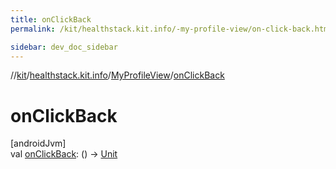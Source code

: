 ```yaml
---
title: onClickBack
permalink: /kit/healthstack.kit.info/-my-profile-view/on-click-back.html

sidebar: dev_doc_sidebar
---
```

//[kit](../../../index.html)/[healthstack.kit.info](../index.html)/[MyProfileView](index.html)/[onClickBack](on-click-back.html)



# onClickBack



[androidJvm]\
val [onClickBack](on-click-back.html): () -&gt; [Unit](https://kotlinlang.org/api/latest/jvm/stdlib/kotlin/-unit/index.html)




